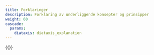 ```yaml
---
title: Forklaringer
description: Forklaring av underliggende konsepter og prinsipper
weight: 60
cascade:
  params:
    diataxis: diataxis_explanation
---
```


{{<children />}}